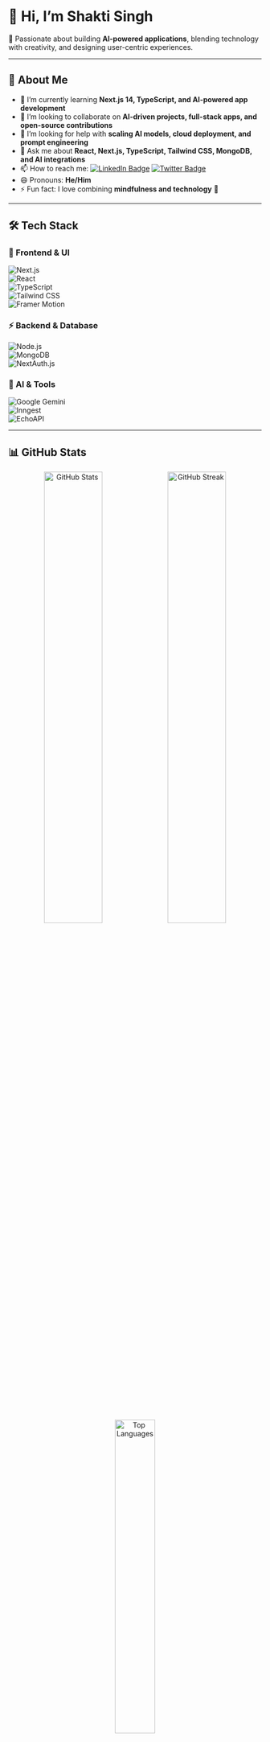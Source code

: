 # 👋 Hi, I’m Shakti Singh  

🌿 Passionate about building **AI-powered applications**, blending technology with creativity, and designing user-centric experiences.  

---

## 🌱 About Me  

- 🌱 I’m currently learning **Next.js 14, TypeScript, and AI-powered app development**  
- 👯 I’m looking to collaborate on **AI-driven projects, full-stack apps, and open-source contributions**  
- 🤔 I’m looking for help with **scaling AI models, cloud deployment, and prompt engineering**  
- 💬 Ask me about **React, Next.js, TypeScript, Tailwind CSS, MongoDB, and AI integrations**  
- 📫 How to reach me: [![LinkedIn Badge](https://img.shields.io/badge/-ShaktiSingh-blue?style=flat&logo=Linkedin&logoColor=white)](https://www.linkedin.com/in/your-profile) [![Twitter Badge](https://img.shields.io/badge/-@yourhandle-1DA1F2?style=flat&logo=twitter&logoColor=white)](https://twitter.com/your-handle)  
- 😄 Pronouns: **He/Him**  
- ⚡ Fun fact: I love combining **mindfulness and technology** 🌱  

---

## 🛠️ Tech Stack  

### 🚀 Frontend & UI  
![Next.js](https://img.shields.io/badge/Next.js-000000?style=for-the-badge&logo=nextdotjs&logoColor=white)  
![React](https://img.shields.io/badge/React-20232A?style=for-the-badge&logo=react&logoColor=61DAFB)  
![TypeScript](https://img.shields.io/badge/TypeScript-007ACC?style=for-the-badge&logo=typescript&logoColor=white)  
![Tailwind CSS](https://img.shields.io/badge/TailwindCSS-38B2AC?style=for-the-badge&logo=tailwind-css&logoColor=white)  
![Framer Motion](https://img.shields.io/badge/FramerMotion-black?style=for-the-badge&logo=framer&logoColor=blue)  

### ⚡ Backend & Database  
![Node.js](https://img.shields.io/badge/Node.js-43853D?style=for-the-badge&logo=node.js&logoColor=white)  
![MongoDB](https://img.shields.io/badge/MongoDB-4EA94B?style=for-the-badge&logo=mongodb&logoColor=white)  
![NextAuth.js](https://img.shields.io/badge/Auth-NextAuth.js-green?style=for-the-badge)  

### 🤖 AI & Tools  
![Google Gemini](https://img.shields.io/badge/GoogleGemini-AI-4285F4?style=for-the-badge&logo=google&logoColor=white)  
![Inngest](https://img.shields.io/badge/Inngest-Workflow-blueviolet?style=for-the-badge)  
![EchoAPI](https://img.shields.io/badge/EchoAPI-Debugging-orange?style=for-the-badge)  

---

## 📊 GitHub Stats  

<p align="center">
  <img src="https://github-readme-stats.vercel.app/api?username=yourusername&show_icons=true&theme=radical" alt="GitHub Stats" width="48%"/>
  <img src="https://github-readme-streak-stats.herokuapp.com/?user=yourusername&theme=radical" alt="GitHub Streak" width="48%"/>
</p>

<p align="center">
  <img src="https://github-readme-stats.vercel.app/api/top-langs/?username=yourusername&layout=compact&theme=radical" alt="Top Languages" width="40%"/>
</p>

---

## 🏆 GitHub Achievements  

<p align="center">
  <img src="https://github-profile-trophy.vercel.app/?username=yourusername&theme=radical&no-frame=true&margin-w=10&row=1" alt="Trophies"/>
</p>

---

## 📈 Contribution Graph  

<p align="center">
  <img src="https://github-readme-activity-graph.vercel.app/graph?username=yourusername&theme=radical" alt="Contribution Graph"/>
</p>

---

## 🌍 Let’s Connect  

- [![LinkedIn](https://img.shields.io/badge/-ShaktiSingh-blue?style=flat&logo=Linkedin&logoColor=white)](https://www.linkedin.com/in/your-profile)  
- [![Twitter](https://img.shields.io/badge/-@yourhandle-1DA1F2?style=flat&logo=Twitter&logoColor=white)](https://twitter.com/your-handle)  
- 📧 Email: **yourname@example.com**  

---

✨ *"Technology with empathy can change lives. I believe in building applications that don’t just work, but truly make a difference."*  
